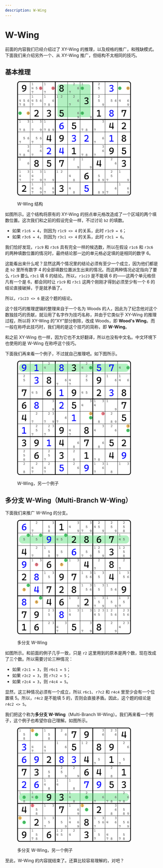 ```yaml
---
description: W-Wing
---
```


# W-Wing

前面的内容我们已经介绍过了 XY-Wing 的推理，以及规格的推广，和残缺模式。下面我们来介绍另外一个、从 XY-Wing 推广，但结构不太相同的技巧。

## 基本推理 <a href="#reasoning" id="reasoning"></a>

<figure><img src="../.gitbook/assets/images_0261.png" alt="" width="375"><figcaption><p>W-Wing 结构</p></figcaption></figure>

如图所示。这个结构将原有的 XY-Wing 的拐点单元格改造成了一个区域的两个填数位置。这次我们和之前的假设完全一样，不过讨论 `b2` 的填数。

* 如果 `r1c6 = 4`，则因为 `r1c9 <> 4` 的关系，此时 `r1c9 = 6`；
* 如果 `r3c6 = 4`，则因为 `r3c1 <> 4` 的关系，此时 `r3c1 = 6`。

我们恰好发现，`r1c9` 和 `r3c6` 具有完全一样的候选数，所以在假设 `r1c6` 和 `r3c6` 的两种填数位置的情况时，最终结论那一边的单元格必定填的是相同的数字 6。

这能看出来什么呢？显然这两个情况里的结论必须有至少一个成立，因为他们都是走 `b2` 里所有数字 4 的全部填数位置派生出来的情况。而这两种情况必定指向了要么 `r1c9` 要么 `r3c1` 填 6 的结论。所以，`r1c23` 是不能填 6 的——这两个单元格但凡有一个是 6，都会同时让 `r1c9` 和 `r3c1` 这两个刚刚才得到必须至少有一个 6 的结论直接破掉，于是就矛盾了。

所以，`r1c23 <> 6` 是这个题的结论。

这个技巧的推理逻辑的整理来自于一个名为 Woods 的人，因此为了纪念他对这个数独技巧的贡献，就沿用了名字作为技巧名称，并由于它类似于 XY-Wing 的推理过程，所以将 XY-Wing 的“XY”部分剔除，改成 Woods，即 **Wood's Wing**。而一般在称呼此技巧时，我们用的是这个技巧的简称，即 **W-Wing**。

和之前 XY-Wing 也一样，因为它也不太好翻译，所以也没有中文名。中文环境下也使用的是 W-Wing 在称呼这个技巧。

下面我们再来看一个例子，不过就自己推理吧。如下图所示。

<figure><img src="../.gitbook/assets/images_0262.png" alt="" width="375"><figcaption><p>W-Wing，另一个例子</p></figcaption></figure>

## 多分支 W-Wing（Multi-Branch W-Wing） <a href="#multi-branch-w-wing" id="multi-branch-w-wing"></a>

下面我们来推广 W-Wing 的分支。

<figure><img src="../.gitbook/assets/images_0263.png" alt="" width="375"><figcaption><p>多分支 W-Wing</p></figcaption></figure>

如图所示。和前面的例子几乎一致，只是 `r2` 这里用到的原本是两个数，现在改成了三个数。所以需要讨论三种情况：

* 如果 `r2c1 = 3`，则 `r6c1 = 5`；
* 如果 `r2c2 = 3`，则 `r7c2 = 5`；
* 如果 `r2c4 = 3`，则 `r4c4 = 5`。

显然，这三种情况必须有一个成立，所以 `r6c1`、`r7c2` 和 `r4c4` 里至少会有一个位置填 5。所以，`r4c2` 是不能填 5 的，否则会直接矛盾。因此，这个题的结论是 `r4c2 <> 5`。

我们把这个称为**多分支 W-Wing**（Multi-Branch W-Wing）。我们再来看一个例子，这个例子也希望你自己理解。如图所示。

<figure><img src="../.gitbook/assets/images_0264.png" alt="" width="375"><figcaption><p>多分支 W-Wing，另一个例子</p></figcaption></figure>

至此，W-Wing 的内容就结束了。还算比较容易理解的，对吧？
